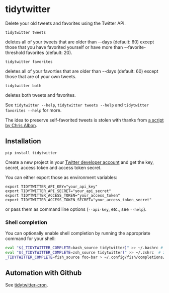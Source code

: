 # tidytwitter

Delete your old tweets and favorites using the Twitter API.

```
tidytwitter tweets
```

deletes all of your tweets that are older than --days (default: 60) except
those that you have favorited yourself or have more than --favorite-threshold
favorites (default: 20).

```
tidytwitter favorites
```
deletes all of your favorties that are older than --days (default: 60)
except those that are of your own tweets.

```
tidytwitter both
```
deletes both tweets and favorites.

See `tidytwitter --help`, `tidytwitter tweets --help` and `tidytwitter favorites
--help` for more.

The idea to preserve self-favorited tweets is stolen with thanks from [a script
by Chris
Albon](https://gist.github.com/chrisalbon/b9bd4a6309c9f5f5eeab41377f27a670).

## Installation

```
pip install tidytwitter
```

Create a new project in your [Twitter developer
account](https://developer.twitter.com/apps) and get the key, secret, access
token and access token secret.

You can either export those as environment variables:

```
export TIDYTWITTER_API_KEY="your_api_key"
export TIDYTWITTER_API_SECRET="your_api_secret"
export TIDYTWITTER_ACCESS_TOKEN="your_access_token"
export TIDYTWITTER_ACCESS_TOKEN_SECRET="your_access_token_secret"
```

or pass them as command line options (`--api-key`, etc., see `--help`).

### Shell completion

You can optionally enable shell completion by running the appropriate command
for your shell:

```bash
eval "$(_TIDYTWITTER_COMPLETE=bash_source tidytwitter)" >> ~/.bashrc # bash
eval "$(_TIDYTWITTER_COMPLETE=zsh_source tidytwitter)" >> ~/.zshrc  # zsh
_TIDYTWITTER_COMPLETE=fish_source foo-bar > ~/.config/fish/completions/tidytwitter.fish  # fish
```

## Automation with Github

See [tidytwitter-cron](https://github.com/mikepqr/tidytwitter-cron).
